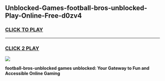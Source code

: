 
## Unblocked-Games-football-bros-unblocked-Play-Online-Free-d0zv4
<h3>
<a href="https://premium76.site?title=football-bros-unblocked&ref=26A">CLICK TO PLAY</a></h3>
<hr>

<h3>
<a href="https://premium76.site?title=football-bros-unblocked&ref=26A">CLICK 2 PLAY</a>
  
</h3>

<a href="https://premium76.site?title=football-bros-unblocked&ref=26A"><img src="https://clearcache.store/games.png"></a>


**football-bros-unblocked games unblocked: Your Gateway to Fun and Accessible Online Gaming**
